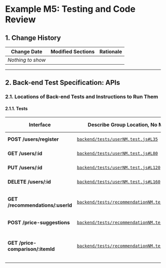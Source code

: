 # Example M5: Testing and Code Review

## 1. Change History

| **Change Date**   | **Modified Sections** | **Rationale** |
| ----------------- | --------------------- | ------------- |
| _Nothing to show_ |

---

## 2. Back-end Test Specification: APIs

### 2.1. Locations of Back-end Tests and Instructions to Run Them

#### 2.1.1. Tests

| **Interface**                         | **Describe Group Location, No Mocks**                  | **Describe Group Location, With Mocks**              | **Mocked Components**              |
| ------------------------------------- | ---------------------------------------------------- | -------------------------------------------------- | ---------------------------------- |
| **POST /users/register**             | [`backend/tests/userNM.test.js#L35`](#)    | [`backend/tests/mocked/userM.test.js#L65`](#)    | Database (MySQL)                  |
| **GET /users/:id**                   | [`backend/tests/userNM.test.js#L80`](#)    | [`backend/tests/mocked/userM.test.js#L100`](#)   | Database (MySQL)                  |
| **PUT /users/:id**                   | [`backend/tests/userNM.test.js#L120`](#)   | [`backend/tests/mocked/userM.test.js#L150`](#)   | Database (MySQL)                  |
| **DELETE /users/:id**                | [`backend/tests/userNM.test.js#L160`](#)   | [`backend/tests/mocked/userM.test.js#L200`](#)   | Database (MySQL)                  |
| **GET /recommendations/:userId**     | [`backend/tests/recommendationNM.test.js#L35`](#)  | [`backend/tests/recommendationM.test.js#L65`](#)  | User Service (API), Listings Service (API) |
| **POST /price-suggestions**          | [`backend/tests/recommendationNM.test.js#L90`](#)  | [`backend/tests/recommendationM.test.js#L130`](#) | eBay API (SerpAPI)                 |
| **GET /price-comparison/:itemId**    | [`backend/tests/recommendationNM.test.js#L150`](#) | [`backend/tests/recommendationM.test.js#L200`](#) | Listings Service (API), eBay API (SerpAPI) |

